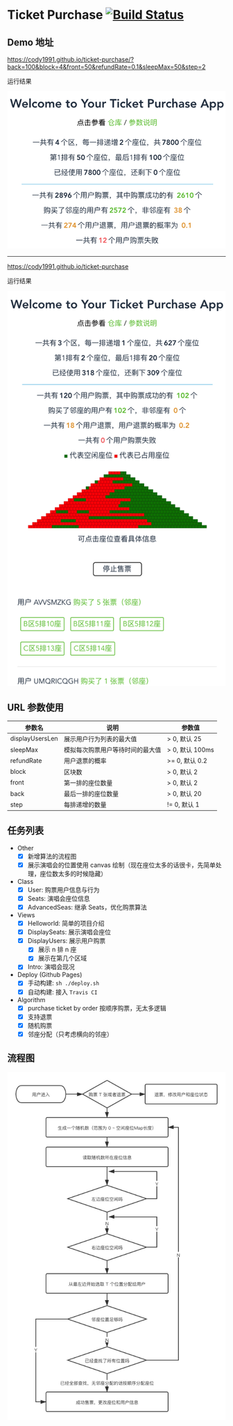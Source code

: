 <!--
 * @Author: codytang
 * @Date: 2020-07-10 22:06:46
 * @LastEditTime: 2020-07-13 12:56:37
 * @LastEditors: codytang
 * @Description: README
-->

# Ticket Purchase [![Build Status](https://travis-ci.org/cody1991/ticket-purchase.svg?branch=master)](https://travis-ci.org/cody1991/ticket-purchase)

## Demo 地址

https://cody1991.github.io/ticket-purchase/?back=100&block=4&front=50&refundRate=0.1&sleepMax=50&step=2

运行结果

![运行结果](./public/result.png)

---

https://cody1991.github.io/ticket-purchase

运行结果

![运行结果](./public/result-2.png)

## URL 参数使用

| 参数名          | 说明                             | 参数值          |
| --------------- | -------------------------------- | --------------- |
| displayUsersLen | 展示用户行为列表的最大值         | > 0, 默认 25    |
| sleepMax        | 模拟每次购票用户等待时间的最大值 | > 0, 默认 100ms |
| refundRate      | 用户退票的概率                   | >= 0, 默认 0.2  |
| block           | 区块数                           | > 0, 默认 2     |
| front           | 第一排的座位数量                 | > 0, 默认 2     |
| back            | 最后一排的座位数量               | > 0, 默认 20    |
| step            | 每排递增的数量                   | != 0, 默认 1    |

## 任务列表

- Other
  - [x] 新增算法的流程图
  - [x] 展示演唱会的位置使用 canvas 绘制（现在座位太多的话很卡，先简单处理，座位数太多的时候隐藏）
- Class
  - [x] User: 购票用户信息与行为
  - [x] Seats: 演唱会座位信息
  - [x] AdvancedSeas: 继承 Seats，优化购票算法
- Views
  - [x] Helloworld: 简单的项目介绍
  - [x] DisplaySeats: 展示演唱会座位
  - [x] DisplayUsers: 展示用户购票
    - [x] 展示 n 排 n 座
    - [x] 展示在第几个区域
  - [x] Intro: 演唱会现况
- Deploy (Github Pages)
  - [x] 手动构建: `sh ./deploy.sh`
  - [x] 自动构建: 接入 `Travis CI`
- Algorithm
  - [x] purchase ticket by order 按顺序购票，无太多逻辑
  - [x] 支持退票
  - [x] 随机购票
  - [x] 邻座分配（只考虑横向的邻座）

## 流程图

![流程图](./public/flow.png)

